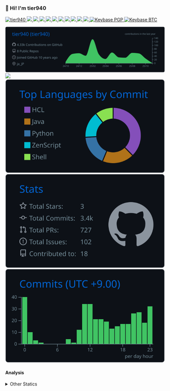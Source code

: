 ### 👋 Hi! I'm tier940

<p align="left"> 
  <a href="https://github.com/tier940/tier940/">
    <img src="https://komarev.com/ghpvc/?username=tier940" alt="tier940" />
  </a>
  <a href="http://twitter.com/tier940">
    <img height="20" src="https://img.shields.io/twitter/follow/tier940?label=Twitter&logo=twitter&style=flat" />
  </a>
  <a href="https://github.com/tier940">
    <img height="20" src="https://img.shields.io/github/followers/tier940?label=follow&logo=github&style=flat" />
  </a>
  <a href="https://www.reddit.com/user/tier940">
    <img height="20" src="https://img.shields.io/reddit/user-karma/combined/tier940?label=Reddit&logo=reddit&style=flat" />
  </a>
  <a href="https://stackoverflow.com/users/17317833/tier940">
    <img height="20" src="https://img.shields.io/stackexchange/stackoverflow/r/17317833?label=StackOverflow&logo=stack-overflow&style=flat" />
  </a>
  <a href="https://zenn.dev/tier940">
    <img height="20" src="https://zenn.badge.nikaera.com/s/tier940/likes" />
  </a>
  <a href="https://zenn.dev/tier940">
    <img height="20" src="https://zenn.badge.nikaera.com/s/tier940/followers" />
  </a>
  <a href="https://zenn.dev/tier940">
    <img height="20" src="https://zenn.badge.nikaera.com/s/tier940/articles" />
  </a>
  <a href="http://qiita.com/tier940">
    <img height="20" src="https://qiita-badge.apiapi.app/s/tier940/posts.svg" />
  </a>
  <a href="http://qiita.com/tier940">
    <img height="20" src="https://qiita-badge.apiapi.app/s/tier940/contributions.svg" />
  </a>
  <a href="https://github.com/tier940/tier940/">
    <img height="20" src="https://github.com/tier940/tier940/actions/workflows/main.yml/badge.svg" />
  </a>
  <a href="https://keybase.io/tier940">
    <img alt="Keybase PGP" src="https://img.shields.io/keybase/pgp/tier940">
  </a>
  <a href="https://keybase.io/tier940">
    <img alt="Keybase BTC" src="https://img.shields.io/keybase/btc/tier940">
  </a>
</p>

[![](https://raw.githubusercontent.com/tier940/tier940/main/profile-summary-card-output/github_dark/0-profile-details.svg)](https://github.com/vn7n24fzkq/github-profile-summary-cards)
[![](https://raw.githubusercontent.com/tier940/tier940/main/profile-summary-card-output/github_dark/1-repos-per-language.svg)](https://github.com/vn7n24fzkq/github-profile-summary-cards) [![](https://raw.githubusercontent.com/tier940/tier940/main/profile-summary-card-output/github_dark/2-most-commit-language.svg)](https://github.com/vn7n24fzkq/github-profile-summary-cards)
[![](https://raw.githubusercontent.com/tier940/tier940/main/profile-summary-card-output/github_dark/3-stats.svg)](https://github.com/vn7n24fzkq/github-profile-summary-cards) [![](https://raw.githubusercontent.com/tier940/tier940/main/profile-summary-card-output/github_dark/4-productive-time.svg)](https://github.com/vn7n24fzkq/github-profile-summary-cards)


#### Analysis
<!-- <img height="150" src="https://github.com/tier940/tier940/blob/master/images/stat.svg" alt="Alternative Text"/> -->

<details>
  <summary>Other Statics</summary>
  <!--START_SECTION:waka-->
![Code Time](http://img.shields.io/badge/Code%20Time-2%2C788%20hrs%2027%20mins-blue)

**🐱 My GitHub Data** 

> 📦 17.4 kB Used in GitHub's Storage 
 > 
> 💼 Opted to Hire
 > 
> 📜 11 Public Repositories 
 > 
> 🔑 1 Private Repositories 
 > 
**I'm an Early 🐤** 

```text
🌞 Morning                1182 commits        ████░░░░░░░░░░░░░░░░░░░░░   14.87 % 
🌆 Daytime                2987 commits        █████████░░░░░░░░░░░░░░░░   37.57 % 
🌃 Evening                2985 commits        █████████░░░░░░░░░░░░░░░░   37.55 % 
🌙 Night                  796 commits         ███░░░░░░░░░░░░░░░░░░░░░░   10.01 % 
```
📅 **I'm Most Productive on Saturday** 

```text
Monday                   864 commits         ███░░░░░░░░░░░░░░░░░░░░░░   10.87 % 
Tuesday                  1408 commits        ████░░░░░░░░░░░░░░░░░░░░░   17.71 % 
Wednesday                885 commits         ███░░░░░░░░░░░░░░░░░░░░░░   11.13 % 
Thursday                 971 commits         ███░░░░░░░░░░░░░░░░░░░░░░   12.21 % 
Friday                   987 commits         ███░░░░░░░░░░░░░░░░░░░░░░   12.42 % 
Saturday                 1659 commits        █████░░░░░░░░░░░░░░░░░░░░   20.87 % 
Sunday                   1176 commits        ████░░░░░░░░░░░░░░░░░░░░░   14.79 % 
```


📊 **This Week I Spent My Time On** 

```text
🕑︎ Time Zone: Asia/Tokyo

💬 Programming Languages: 
Other                    1 hr 42 mins        ██████░░░░░░░░░░░░░░░░░░░   24.00 % 
Assembly                 1 hr 24 mins        █████░░░░░░░░░░░░░░░░░░░░   19.84 % 
Java                     1 hr 17 mins        █████░░░░░░░░░░░░░░░░░░░░   18.03 % 
Markdown                 54 mins             ███░░░░░░░░░░░░░░░░░░░░░░   12.70 % 
INI                      33 mins             ██░░░░░░░░░░░░░░░░░░░░░░░   07.93 % 

🔥 Editors: 
VS Code                  5 hrs 12 mins       ██████████████████░░░░░░░   72.86 % 
IntelliJ                 1 hr 56 mins        ███████░░░░░░░░░░░░░░░░░░   27.14 % 

💻 Operating System: 
Windows                  7 hrs 8 mins        █████████████████████████   100.00 % 
```

**I Mostly Code in Java** 

```text
Java                     11 repos            ███████████░░░░░░░░░░░░░░   42.31 % 
ZenScript                3 repos             ███░░░░░░░░░░░░░░░░░░░░░░   11.54 % 
HCL                      2 repos             ██░░░░░░░░░░░░░░░░░░░░░░░   07.69 % 
HTML                     2 repos             ██░░░░░░░░░░░░░░░░░░░░░░░   07.69 % 
Dockerfile               1 repo              █░░░░░░░░░░░░░░░░░░░░░░░░   03.85 % 
```



**Timeline**

![Lines of Code chart](https://raw.githubusercontent.com/tier940/tier940/main/assets/bar_graph.png)


 Last Updated on 08/10/2023 00:11:36 UTC
<!--END_SECTION:waka-->
</details>
